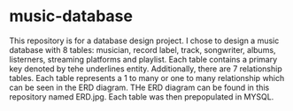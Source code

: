# music-database
This repository is for a database design project. I chose to design a music database with 8 tables: musician, record label, track, songwriter, albums, listerners, streaming platforms and playlist. Each table contains a primary key denoted by tehe underlines entity. Additionally, there are 7 relationship tables. Each table represents a 1 to many or one to many relationship which can be seen in the ERD diagram. THe ERD diagram can be found in this repository named ERD.jpg. Each table was then prepopulated in MYSQL.
